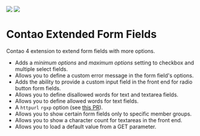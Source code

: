 [![](https://img.shields.io/packagist/v/inspiredminds/contao-extended-form-fields.svg)](https://packagist.org/packages/inspiredminds/contao-extended-form-fields)
[![](https://img.shields.io/packagist/dt/inspiredminds/contao-extended-form-fields.svg)](https://packagist.org/packages/inspiredminds/contao-extended-form-fields)

Contao Extended Form Fields
=====================

Contao 4 extension to extend form fields with more options.

* Adds a _minimum options_ and _maximum options_ setting to checkbox and multiple select fields.
* Allows you to define a custom error message in the form field's options.
* Adds the ability to provide a custom input field in the front end for radio button form fields.
* Allows you to define disallowed words for text and textarea fields.
* Allows you to define allowed words for text fields.
* A `httpurl` `rgxp` option (see [this PR](https://github.com/contao/contao/pull/2297)).
* Allows you to show certain form fields only to specific member groups.
* Allows you to show a character count for textareas in the front end.
* Allows you to load a default value from a GET parameter.

